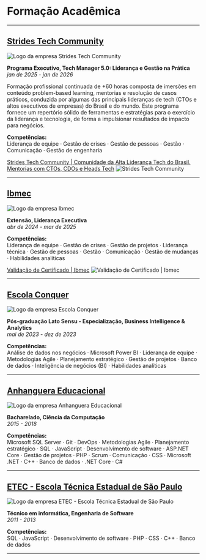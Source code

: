 # Formação Acadêmica

---

## [Strides Tech Community](https://www.linkedin.com/company/86406159/)
![Logo da empresa Strides Tech Community](https://media.licdn.com/dms/image/v2/D4D0BAQF--44ReFncig/company-logo_100_100/company-logo_100_100/0/1712855793227?e=1752105600&v=beta&t=dH9qQKGvbZeEnxIskEyw-VsLnXfXFbAgG42HWB49NBs)

**Programa Executivo, Tech Manager 5.0: Liderança e Gestão na Prática**  
_jan de 2025 - jan de 2026_

Formação profissional continuada de +60 horas composta de imersões em conteúdo problem-based learning, mentorias e resolução de casos práticos, conduzida por algumas das principais lideranças de tech (CTOs e altos executivos de empresas) do Brasil e do mundo. Este programa fornece um repertório sólido de ferramentas e estratégias para o exercício da liderança e tecnologia, de forma a impulsionar resultados de impacto para negócios.

**Competências:**  
Liderança de equipe · Gestão de crises · Gestão de pessoas · Gestão · Comunicação · Gestão de engenharia

[Strides Tech Community | Comunidade da Alta Liderança Tech do Brasil. Mentorias com CTOs, CDOs e Heads Tech](https://www.strides.com.br/)
![Strides Tech Community](https://media.licdn.com/dms/image/sync/v2/D5627AQFl9voW-lznfw/articleshare-shrink_160/articleshare-shrink_160/0/1740241737258?e=1747526400&v=beta&t=JGexolhJjJhID0Z_U6ydwMMF4HkdJGYjs02gBIZZbwc)

---

## [Ibmec](https://www.linkedin.com/company/422246/)
![Logo da empresa Ibmec](https://media.licdn.com/dms/image/v2/D4D0BAQGeMdPmQtqB6g/company-logo_100_100/company-logo_100_100/0/1698864036382/ibmec_logo?e=1752105600&v=beta&t=uni1qDAo5y5IPZW5laLUKyUPjpVodK9iKEQx5RvwTqs)

**Extensão, Liderança Executiva**  
_abr de 2024 - mar de 2025_

**Competências:**  
Liderança de equipe · Gestão de crises · Gestão de projetos · Liderança técnica · Gestão de pessoas · Gestão · Comunicação · Gestão de mudanças · Habilidades analíticas

[Validação de Certificado | Ibmec](https://cursos.ibmec.br/certificado/d1ae08b7-c187-4dd3-a0b9-225ff171df4c)
![Validação de Certificado | Ibmec](https://media.licdn.com/dms/image/v2/D4D2DAQHkuFrq0bbEMA/profile-treasury-image-shrink_160_160/B4DZWviHSIHYAo-/0/1742406711156?e=1747526400&v=beta&t=BaNjkpPNl-iJD0TbKc1yTzvYRWKlH0e0lZRyDMForwA)

---

## [Escola Conquer](https://www.linkedin.com/company/10845982/)
![Logo da empresa Escola Conquer](https://media.licdn.com/dms/image/v2/D4D0BAQF6tp-3X9yuQA/company-logo_100_100/company-logo_100_100/0/1685366187767/escolaconquer_logo?e=1752105600&v=beta&t=I17j-Wj693-984QzWNGqGbqx9WdC2x68rRxoH6IJHmU)

**Pós-graduação Lato Sensu - Especialização, Business Intelligence & Analytics**  
_mai de 2023 - dez de 2023_

**Competências:**  
Análise de dados nos negócios · Microsoft Power BI · Liderança de equipe · Metodologias Agile · Planejamento estratégico · Gestão de projetos · Banco de dados · Inteligência de negócios (BI) · Habilidades analíticas

---

## [Anhanguera Educacional](https://www.linkedin.com/company/264214/)
![Logo da empresa Anhanguera Educacional](https://media.licdn.com/dms/image/v2/D4D0BAQEuoO7JDv3Ogw/company-logo_100_100/company-logo_100_100/0/1719515370940/anhanguera_educacional_sa_logo?e=1752105600&v=beta&t=T7TFP0rgppqF65XmAAxgFzi2kGO2G3dZx5Ur16B2JuM)

**Bacharelado, Ciência da Computação**  
_2015 - 2018_

**Competências:**  
Microsoft SQL Server · Git · DevOps · Metodologias Agile · Planejamento estratégico · SQL · JavaScript · Desenvolvimento de software · ASP.NET Core · Gestão de projetos · PHP · Scrum · Comunicação · CSS · Microsoft .NET · C++ · Banco de dados · .NET Core · C#

---

## [ETEC - Escola Técnica Estadual de São Paulo](https://www.linkedin.com/company/24978546/)
![Logo da empresa ETEC - Escola Técnica Estadual de São Paulo](https://media.licdn.com/dms/image/v2/C4E0BAQHeLGPy-Irjiw/company-logo_100_100/company-logo_100_100/0/1631356443434?e=1752105600&v=beta&t=Ug-pbJQoBAqmO1yci3-SITlVzCiLZmlRsygdeYEMD8Y)

**Técnico em informática, Engenharia de Software**  
_2011 - 2013_

**Competências:**  
SQL · JavaScript · Desenvolvimento de software · PHP · CSS · C++ · Banco de dados

---
